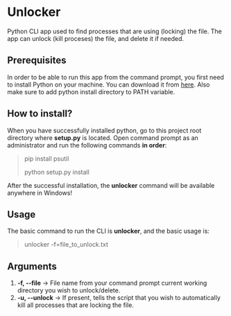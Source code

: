 # Unlocker
Python CLI app used to find processes that are using (locking) the file. The app can unlock (kill proceses) the file, and delete it if needed.

## Prerequisites
In order to be able to run this app from the command prompt, you first need to install Python on your machine. You can download it from [here](https://www.python.org/). Also make sure to add python install directory to PATH variable.

## How to install?
When you have successfully installed python, go to this project root directory where **setup.py** is located. Open command prompt as an administrator and run the following commands **in order**:
> pip install psutil
> 
> python setup.py install

After the successful installation, the **unlocker** command will be available anywhere in Windows!

## Usage
The basic command to run the CLI is **unlocker**, and the basic usage is:
> unlocker -f=file_to_unlock.txt

## Arguments
1. **-f, --file** -> File name from your command prompt current working directory you wish to unlock/delete.
2. **-u, --unlock** -> If present, tells the script that you wish to automatically kill all processes that are locking the file.
